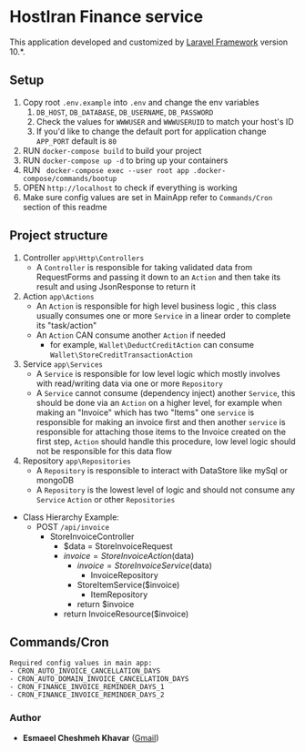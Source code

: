 # HostIran Finance service

This application developed and customized by [Laravel Framework](https://laravel.com/)  version 10.*.

## Setup
1. Copy root `.env.example` into `.env` and change the env variables
   1. `DB_HOST`, `DB_DATABASE`, `DB_USERNAME`, `DB_PASSWORD`
   2. Check the values for `WWWUSER` and `WWWUSERUID` to match your host's ID
   3. If you'd like to change the default port for application change `APP_PORT` default is `80`
2. RUN `docker-compose build` to build your project
3. RUN `docker-compose up -d` to bring up your containers
4. RUN ` docker-compose exec --user root app .docker-compose/commands/bootup`
5. OPEN `http://localhost` to check if everything is working
6. Make sure config values are set in MainApp refer to `Commands/Cron` section of this readme


## Project structure
1. Controller `app\Http\Controllers`
   - A `Controller` is responsible for taking validated data from RequestForms and passing it down to an `Action` and then take its result and using JsonResponse to return it
2. Action `app\Actions`
    - An `Action` is responsible for high level business logic , this class usually consumes one or more `Service` in a linear order to complete its "task/action"
    - An `Action` CAN consume another `Action` if needed
      - for example, `Wallet\DeductCreditAction` can consume `Wallet\StoreCreditTransactionAction`
3. Service `app\Services`
   - A `Service` is responsible for low level logic which mostly involves with read/writing data via one or more `Repository`
   - A `Service` cannot consume (dependency inject) another `Service`, this should be done via an `Action` on a higher level, for example when making an "Invoice" which has two "Items" one `service` is responsible for making an invoice first and then another `service` is responsible for attaching those items to the Invoice created on the first step, `Action` should handle this procedure, low level logic should not be responsible for this data flow
4. Repository `app\Repositories`
    - A `Repository` is responsible to interact with DataStore like mySql or mongoDB
    - A `Repository` is the lowest level of logic and should not consume any `Service` `Action` or other `Repositories`
- Class Hierarchy Example:
  - POST `/api/invoice`
    - StoreInvoiceController
      - $data = StoreInvoiceRequest 
      - $invoice = StoreInvoiceAction($data)
        - $invoice = StoreInvoiceService($data)
          - InvoiceRepository
        - StoreItemService($invoice)
          - ItemRepository
        - return $invoice
      - return InvoiceResource($invoice)


## Commands/Cron
    Required config values in main app:
    - CRON_AUTO_INVOICE_CANCELLATION_DAYS
    - CRON_AUTO_DOMAIN_INVOICE_CANCELLATION_DAYS
    - CRON_FINANCE_INVOICE_REMINDER_DAYS_1
    - CRON_FINANCE_INVOICE_REMINDER_DAYS_2
### Author
* **Esmaeel Cheshmeh Khavar** ([Gmail](mailto:e.cheshmehkhavar@gmail.com))
